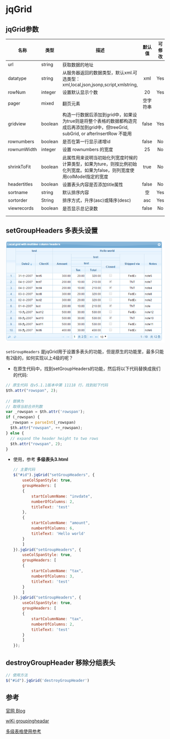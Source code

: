 # jqGrid

## jqGrid参数

| 名称           | 类型      | 描述                                       |  默认值  | 可修改  |
| ------------ | ------- | ---------------------------------------- | :---: | :--: |
| url          | string  | 获取数据的地址                                  |       |      |
| datatype     | string  | 从服务器返回的数据类型，默认xml.可选类型：xml,local,json,jsonp,script,xmlstring, |  xml  | Yes  |
| rowNum       | integer | 设置默认显示个数                                 |  20   | Yes  |
| pager        | mixed   | 翻页元素                                     | 空字符串  |      |
| gridview     | boolean | 构造一行数据后添加到grid中，如果设为true则是将整个表格的数据都构造完成后再添加到grid中，但treeGrid, subGrid, or afterInsertRow 不能用 | false | Yes  |
| rownumbers   | boolean | 是否在第一行显示递增id                             | false |  No  |
| rownumWidth  | integer | 设置 rownumbers 的宽度                        |  25   |  No  |
| shrinkToFit  | boolean | 此属性用来说明当初始化列宽度时候的计算类型，如果为ture，则按比例初始化列宽度。如果为false，则列宽度使用colModel指定的宽度 | true  |  No  |
| headertitles | boolean | 设置表头内容是否添加title属性                        | false |  No  |
| sortname     | string  | 默认排序内容                                   |   空   | Yes  |
| sortorder    | String  | 排序方式，升序(asc)或降序(desc)                    |  asc  | Yes  |
| viewrecords  | boolean | 是否显示总记录数                                 | false |  No  |
|              |         |                                          |       |      |
|              |         |                                          |       |      |

## setGroupHeaders 多表头设置

![示例](Doc/img/multer001.png)

`setGroupHeaders` 是jqGrid用于设置多表头的功能，但是原生的功能里，最多只能有2级的，如何实现以上4级的呢？

- 在原生代码中，找到setGroupHeaders的功能，然后将以下代码替换成我们的代码:

```javascript
// 原生代码 在v5.1.1版本中第 11118 行，找到如下代码
$th.attr("rowspan", 2);

// 替换为
// 取得当前合并列数
var _rowspan = $th.attr('rowspan');
if (_rowspan) {
  _rowspan = parseInt(_rowspan)	
  $th.attr("rowspan", ++_rowspan);
} else {
  // expand the header height to two rows
  $th.attr("rowspan", 2);
}
```

- 使用，参考 __多级表头3.html__

  ```javascript
  // 主要代码
  $("#id").jqGrid("setGroupHeaders", {
      useColSpanStyle: true,
      groupHeaders: [
      {
          startColumnName: "invdate",
          numberOfColumns: 2,
          titleText: 'test'
      },
      {
          startColumnName: "amount",
          numberOfColumns: 6,
          titleText: 'Hello world'
      }
      ]
  }).jqGrid("setGroupHeaders", {
      useColSpanStyle: true,
      groupHeaders: [
      {
          startColumnName: "tax",
          numberOfColumns: 3,
          titleText: 'test'
      }
      ]
  }).jqGrid("setGroupHeaders", {
      useColSpanStyle: true,
      groupHeaders: [
      {
          startColumnName: "tax",
          numberOfColumns: 2,
          titleText: 'test'
      }
      ]
  });
  ```



## destroyGroupHeader 移除分组表头

```javascript
// 使用方法
$("#id").jqGrid('destroyGroupHeader')
```



## 参考

[官网 Blog](http://www.trirand.com/blog/)

[wiKi groupingheadar](http://www.trirand.com/jqgridwiki/doku.php?id=wiki:groupingheadar)

[多级表格使用参考](http://stackoverflow.com/questions/18969659/adding-more-than-two-columng-group-headers-in-jqgrid)

